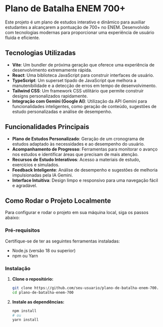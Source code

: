 # Plano de Batalha ENEM 700+

Este projeto é um plano de estudos interativo e dinâmico para auxiliar estudantes a alcançarem a pontuação de 700+ no ENEM. Desenvolvido com tecnologias modernas para proporcionar uma experiência de usuário fluida e eficiente.

## Tecnologias Utilizadas

- **Vite**: Um bundler de próxima geração que oferece uma experiência de desenvolvimento extremamente rápida.
- **React**: Uma biblioteca JavaScript para construir interfaces de usuário.
- **TypeScript**: Um superset tipado de JavaScript que melhora a manutenibilidade e a detecção de erros em tempo de desenvolvimento.
- **Tailwind CSS**: Um framework CSS utilitário que permite construir designs personalizados rapidamente.
- **Integração com Gemini (Google AI)**: Utilização da API Gemini para funcionalidades inteligentes, como geração de conteúdo, sugestões de estudo personalizadas e análise de desempenho.

## Funcionalidades Principais

- **Plano de Estudos Personalizado**: Geração de um cronograma de estudos adaptado às necessidades e ao desempenho do usuário.
- **Acompanhamento de Progresso**: Ferramentas para monitorar o avanço nos estudos e identificar áreas que precisam de mais atenção.
- **Recursos de Estudo Interativos**: Acesso a materiais de estudo, exercícios e simulados.
- **Feedback Inteligente**: Análise de desempenho e sugestões de melhoria impulsionadas pela IA Gemini.
- **Interface Intuitiva**: Design limpo e responsivo para uma navegação fácil e agradável.

## Como Rodar o Projeto Localmente

Para configurar e rodar o projeto em sua máquina local, siga os passos abaixo:

### Pré-requisitos

Certifique-se de ter as seguintes ferramentas instaladas:

- Node.js (versão 18 ou superior)
- npm ou Yarn

### Instalação

1.  **Clone o repositório:**

    ```bash
    git clone https://github.com/seu-usuario/plano-de-batalha-enem-700.git
    cd plano-de-batalha-enem-700
    ```

2.  **Instale as dependências:**

    ```bash
    npm install
    # ou
    yarn install

    ```
